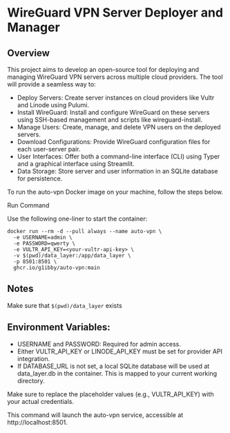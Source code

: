 # WireGuard VPN Server Deployer and Manager
## Overview

This project aims to develop an open-source tool for deploying and managing WireGuard VPN servers across multiple cloud providers. The tool will provide a seamless way to:

- Deploy Servers: Create server instances on cloud providers like Vultr and Linode using Pulumi.
- Install WireGuard: Install and configure WireGuard on these servers using SSH-based management and scripts like wireguard-install.
- Manage Users: Create, manage, and delete VPN users on the deployed servers.
- Download Configurations: Provide WireGuard configuration files for each user-server pair.
- User Interfaces: Offer both a command-line interface (CLI) using Typer and a graphical interface using Streamlit.
- Data Storage: Store server and user information in an SQLite database for persistence.

To run the auto-vpn Docker image on your machine, follow the steps below.

Run Command

Use the following one-liner to start the container:

```
docker run --rm -d --pull always --name auto-vpn \
  -e USERNAME=admin \
  -e PASSWORD=qwerty \
  -e VULTR_API_KEY=<your-vultr-api-key> \
  -v $(pwd)/data_layer:/app/data_layer \
  -p 8501:8501 \
  ghcr.io/g1ibby/auto-vpn:main
```

## Notes
Make sure that `$(pwd)/data_layer` exists
## Environment Variables:
- USERNAME and PASSWORD: Required for admin access.
- Either VULTR_API_KEY or LINODE_API_KEY must be set for provider API integration.
- If DATABASE_URL is not set, a local SQLite database will be used at data_layer.db in the container. This is mapped to your current working directory.

Make sure to replace the placeholder values (e.g., VULTR_API_KEY) with your actual credentials.

This command will launch the auto-vpn service, accessible at http://localhost:8501.
